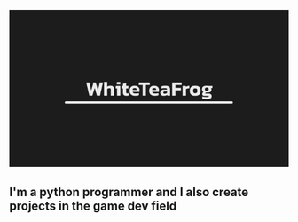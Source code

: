 [![Header](https://github.com/WhiteTeaFrog/WhiteTeaFrog/blob/main/assets/header.png)](http://frog.space.tilda.ws/)

## I'm a python programmer and I also create projects in the game dev field
